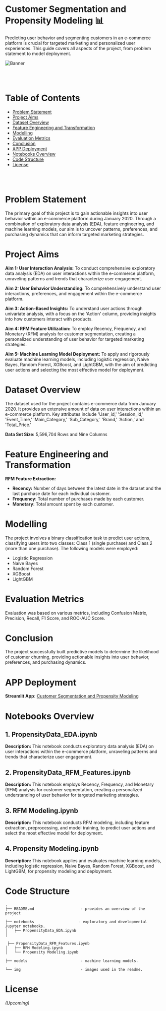 # Customer Segmentation and Propensity Modeling 📊


Predicting user behavior and segmenting customers in an e-commerce platform is crucial for targeted marketing and personalized user experiences. This guide covers all aspects of the project, from problem statement to model deployment.

![Banner](img/header.jpg)

<br><br>

# Table of Contents

- [Problem Statement](#problem-statement)
- [Project Aims](#project-aims)
- [Dataset Overview](#dataset-overview)
- [Feature Engineering and Transformation](#feature-engineering-and-transformation)
- [Modelling](#modelling)
- [Evaluation Metrics](#evaluation-metrics)
- [Conclusion](#conclusion)
- [APP Deployment](#app-deployment)
- [Notebooks Overview](#notebooks-overview)
- [Code Structure](#code-structure)
- [License](#license)

<br><br>

# Problem Statement

The primary goal of this project is to gain actionable insights into user behavior within an e-commerce platform during January 2020. Through a combination of exploratory data analysis (EDA), feature engineering, and machine learning models, our aim is to uncover patterns, preferences, and purchasing dynamics that can inform targeted marketing strategies.

# Project Aims

**Aim 1: User Interaction Analysis:**
To conduct comprehensive exploratory data analysis (EDA) on user interactions within the e-commerce platform, unraveling patterns and trends that characterize user engagement.

**Aim 2: User Behavior Understanding:**
To comprehensively understand user interactions, preferences, and engagement within the e-commerce platform.

**Aim 3: Action-Based Insights:**
To understand user actions through univariate analysis, with a focus on the 'Action' column, providing insights into how customers interact with products.

**Aim 4: RFM Feature Utilization:**
To employ Recency, Frequency, and Monetary (RFM) analysis for customer segmentation, creating a personalized understanding of user behavior for targeted marketing strategies.

**Aim 5: Machine Learning Model Deployment:**
To apply and rigorously evaluate machine learning models, including logistic regression, Naive Bayes, Random Forest, XGBoost, and LightGBM, with the aim of predicting user actions and selecting the most effective model for deployment.

# Dataset Overview

The dataset used for the project contains e-commerce data from January 2020. It provides an extensive amount of data on user interactions within an e-commerce platform. Key attributes include 'User_id,' 'Session_id,' 'Event_Time,' 'Main_Category,' 'Sub_Category,' 'Brand,' 'Action,' and 'Total_Price.'

**Data Set Size:** 5,596,704 Rows and Nine Columns

# Feature Engineering and Transformation

**RFM Feature Extraction:**
- **Recency:** Number of days between the latest date in the dataset and the last purchase date for each individual customer.
- **Frequency:** Total number of purchases made by each customer.
- **Monetary:** Total amount spent by each customer.

# Modelling

The project involves a binary classification task to predict user actions, classifying users into two classes: Class 1 (single purchase) and Class 2 (more than one purchase). The following models were employed:
- Logistic Regression
- Naive Bayes
- Random Forest
- XGBoost
- LightGBM

# Evaluation Metrics

Evaluation was based on various metrics, including Confusion Matrix, Precision, Recall, F1 Score, and ROC-AUC Score.

# Conclusion

The project successfully built predictive models to determine the likelihood of customer churning, providing actionable insights into user behavior, preferences, and purchasing dynamics.

# APP Deployment

**Streamlit App:** [Customer Segmentation and Propensity Modeling](https://customer-segmentation-3uzjlpgpk8p6wumsqumzay.streamlit.app/)

# Notebooks Overview

## 1. PropensityData_EDA.ipynb
**Description:** This notebook conducts exploratory data analysis (EDA) on user interactions within the e-commerce platform, unraveling patterns and trends that characterize user engagement.

## 2. PropensityData_RFM_Features.ipynb
**Description:** This notebook employs Recency, Frequency, and Monetary (RFM) analysis for customer segmentation, creating a personalized understanding of user behavior for targeted marketing strategies.

## 3. RFM Modeling.ipynb
**Description:** This notebook conducts RFM modeling, including feature extraction, preprocessing, and model training, to predict user actions and select the most effective model for deployment.

## 4. Propensity Modeling.ipynb
**Description:** This notebook applies and evaluates machine learning models, including logistic regression, Naive Bayes, Random Forest, XGBoost, and LightGBM, for propensity modeling and deployment.

# Code Structure

```
.
├── README.md                     - provides an overview of the project

├── notebooks                    - exploratory and developmental Jupyter notebooks.
│   ├── PropensityData_EDA.ipynb
│  

 ├── PropensityData_RFM_Features.ipynb
│   ├── RFM Modeling.ipynb
│   └── Propensity Modeling.ipynb

├── models                        - machine learning models.

└── img                           - images used in the readme.

```

# License

*(Upcoming)*

